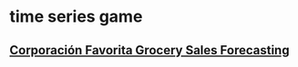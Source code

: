 # time series game

## [Corporación Favorita Grocery Sales Forecasting](https://github.com/hbghhy/kaggle-past-solution-reproduce/time_series/Grocery_Sales_Forecasting)